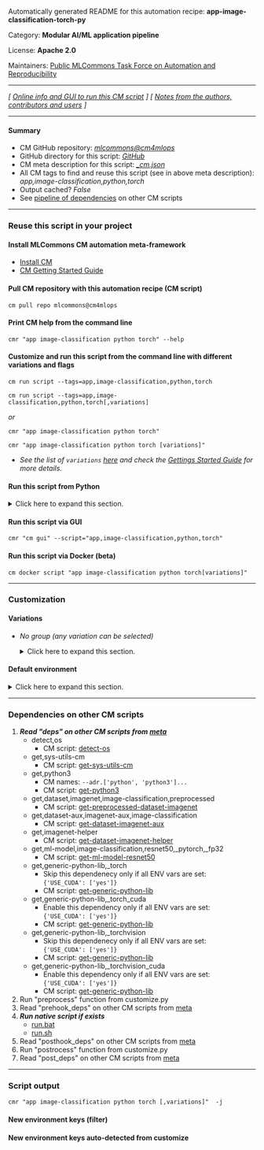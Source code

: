 Automatically generated README for this automation recipe: **app-image-classification-torch-py**

Category: **Modular AI/ML application pipeline**

License: **Apache 2.0**

Maintainers: [Public MLCommons Task Force on Automation and Reproducibility](https://github.com/mlcommons/ck/blob/master/docs/taskforce.md)

---
*[ [Online info and GUI to run this CM script](https://access.cknowledge.org/playground/?action=scripts&name=app-image-classification-torch-py,e3986ae887b84ca8) ] [ [Notes from the authors, contributors and users](README-extra.md) ]*

---
#### Summary

* CM GitHub repository: *[mlcommons@cm4mlops](https://github.com/mlcommons/cm4mlops/tree/dev)*
* GitHub directory for this script: *[GitHub](https://github.com/mlcommons/cm4mlops/tree/dev/script/app-image-classification-torch-py)*
* CM meta description for this script: *[_cm.json](_cm.json)*
* All CM tags to find and reuse this script (see in above meta description): *app,image-classification,python,torch*
* Output cached? *False*
* See [pipeline of dependencies](#dependencies-on-other-cm-scripts) on other CM scripts


---
### Reuse this script in your project

#### Install MLCommons CM automation meta-framework

* [Install CM](https://access.cknowledge.org/playground/?action=install)
* [CM Getting Started Guide](https://github.com/mlcommons/ck/blob/master/docs/getting-started.md)

#### Pull CM repository with this automation recipe (CM script)

```cm pull repo mlcommons@cm4mlops```

#### Print CM help from the command line

````cmr "app image-classification python torch" --help````

#### Customize and run this script from the command line with different variations and flags

`cm run script --tags=app,image-classification,python,torch`

`cm run script --tags=app,image-classification,python,torch[,variations] `

*or*

`cmr "app image-classification python torch"`

`cmr "app image-classification python torch [variations]" `


* *See the list of `variations` [here](#variations) and check the [Gettings Started Guide](https://github.com/mlcommons/ck/blob/dev/docs/getting-started.md) for more details.*

#### Run this script from Python

<details>
<summary>Click here to expand this section.</summary>

```python

import cmind

r = cmind.access({'action':'run'
                  'automation':'script',
                  'tags':'app,image-classification,python,torch'
                  'out':'con',
                  ...
                  (other input keys for this script)
                  ...
                 })

if r['return']>0:
    print (r['error'])

```

</details>


#### Run this script via GUI

```cmr "cm gui" --script="app,image-classification,python,torch"```

#### Run this script via Docker (beta)

`cm docker script "app image-classification python torch[variations]" `

___
### Customization


#### Variations

  * *No group (any variation can be selected)*
    <details>
    <summary>Click here to expand this section.</summary>

    * `_cuda`
      - Environment variables:
        - *USE_CUDA*: `yes`
      - Workflow:
        1. ***Read "deps" on other CM scripts***
           * get,cuda
             - CM script: [get-cuda](https://github.com/mlcommons/cm4mlops/tree/master/script/get-cuda)

    </details>

#### Default environment

<details>
<summary>Click here to expand this section.</summary>

These keys can be updated via `--env.KEY=VALUE` or `env` dictionary in `@input.json` or using script flags.

* CM_BATCH_COUNT: `1`
* CM_BATCH_SIZE: `1`

</details>

___
### Dependencies on other CM scripts


  1. ***Read "deps" on other CM scripts from [meta](https://github.com/mlcommons/cm4mlops/tree/dev/script/app-image-classification-torch-py/_cm.json)***
     * detect,os
       - CM script: [detect-os](https://github.com/mlcommons/cm4mlops/tree/master/script/detect-os)
     * get,sys-utils-cm
       - CM script: [get-sys-utils-cm](https://github.com/mlcommons/cm4mlops/tree/master/script/get-sys-utils-cm)
     * get,python3
       * CM names: `--adr.['python', 'python3']...`
       - CM script: [get-python3](https://github.com/mlcommons/cm4mlops/tree/master/script/get-python3)
     * get,dataset,imagenet,image-classification,preprocessed
       - CM script: [get-preprocessed-dataset-imagenet](https://github.com/mlcommons/cm4mlops/tree/master/script/get-preprocessed-dataset-imagenet)
     * get,dataset-aux,imagenet-aux,image-classification
       - CM script: [get-dataset-imagenet-aux](https://github.com/mlcommons/cm4mlops/tree/master/script/get-dataset-imagenet-aux)
     * get,imagenet-helper
       - CM script: [get-dataset-imagenet-helper](https://github.com/mlcommons/cm4mlops/tree/master/script/get-dataset-imagenet-helper)
     * get,ml-model,image-classification,resnet50,_pytorch,_fp32
       - CM script: [get-ml-model-resnet50](https://github.com/mlcommons/cm4mlops/tree/master/script/get-ml-model-resnet50)
     * get,generic-python-lib,_torch
       * Skip this dependenecy only if all ENV vars are set:<br>
`{'USE_CUDA': ['yes']}`
       - CM script: [get-generic-python-lib](https://github.com/mlcommons/cm4mlops/tree/master/script/get-generic-python-lib)
     * get,generic-python-lib,_torch_cuda
       * Enable this dependency only if all ENV vars are set:<br>
`{'USE_CUDA': ['yes']}`
       - CM script: [get-generic-python-lib](https://github.com/mlcommons/cm4mlops/tree/master/script/get-generic-python-lib)
     * get,generic-python-lib,_torchvision
       * Skip this dependenecy only if all ENV vars are set:<br>
`{'USE_CUDA': ['yes']}`
       - CM script: [get-generic-python-lib](https://github.com/mlcommons/cm4mlops/tree/master/script/get-generic-python-lib)
     * get,generic-python-lib,_torchvision_cuda
       * Enable this dependency only if all ENV vars are set:<br>
`{'USE_CUDA': ['yes']}`
       - CM script: [get-generic-python-lib](https://github.com/mlcommons/cm4mlops/tree/master/script/get-generic-python-lib)
  1. Run "preprocess" function from customize.py
  1. Read "prehook_deps" on other CM scripts from [meta](https://github.com/mlcommons/cm4mlops/tree/dev/script/app-image-classification-torch-py/_cm.json)
  1. ***Run native script if exists***
     * [run.bat](https://github.com/mlcommons/cm4mlops/tree/dev/script/app-image-classification-torch-py/run.bat)
     * [run.sh](https://github.com/mlcommons/cm4mlops/tree/dev/script/app-image-classification-torch-py/run.sh)
  1. Read "posthook_deps" on other CM scripts from [meta](https://github.com/mlcommons/cm4mlops/tree/dev/script/app-image-classification-torch-py/_cm.json)
  1. Run "postrocess" function from customize.py
  1. Read "post_deps" on other CM scripts from [meta](https://github.com/mlcommons/cm4mlops/tree/dev/script/app-image-classification-torch-py/_cm.json)

___
### Script output
`cmr "app image-classification python torch [,variations]"  -j`
#### New environment keys (filter)

#### New environment keys auto-detected from customize
